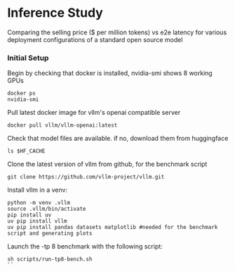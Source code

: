 # Inference Study
Comparing the selling price  ($ per million tokens) vs e2e latency for various deployment configurations of a standard open source model



### Initial Setup
Begin by checking that docker is installed, nvidia-smi shows 8 working GPUs
```
docker ps
nvidia-smi
```

Pull latest docker image for vllm's openai compatible server
```
docker pull vllm/vllm-openai:latest
```

Check that model files are available. if no, download them from huggingface 
```
ls $HF_CACHE
```

Clone the latest version of vllm from github, for the benchmark script
```
git clone https://github.com/vllm-project/vllm.git
```

Install vllm in a venv:
```
python -m venv .vllm
source .vllm/bin/activate
pip install uv
uv pip install vllm
uv pip install pandas datasets matplotlib #needed for the benchmark script and generating plots
```

Launch the -tp 8 benchmark with the following script:
```
sh scripts/run-tp8-bench.sh
``


